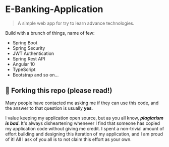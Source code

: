 # E-Banking-Application
> A simple web app for try to learn advance technologies. 

Build with a brunch of things, name of few: 
- Spring Boot
- Spring Security
- JWT Authentication
- Spring Rest API
- Angular 10
- TypeScript
- Bootstrap 
and so on...

## 🚨 Forking this repo (please read!)

Many people have contacted me asking me if they can use this code, and the answer to that question is usually **yes**.

I value keeping my application open source, but as you all know, _**plagiarism is bad**_. It's always disheartening whenever I find that someone has copied my application code without giving me credit. I spent a non-trivial amount of effort building and designing this iteration of my application, and I am proud of it! All I ask of you all is to not claim this effort as your own.
